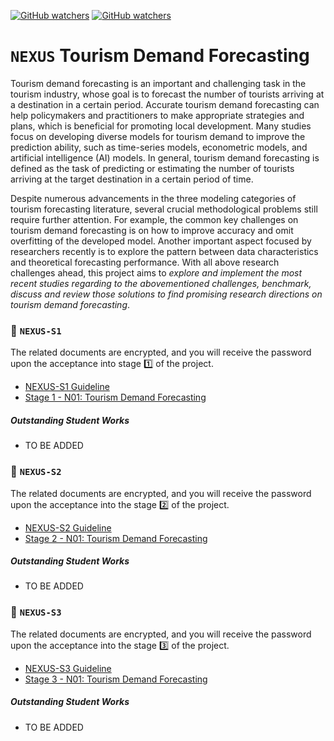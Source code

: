 [![GitHub watchers](https://img.shields.io/badge/tulip--lab-Open--Projects-brightgreen)](../README.md)
[![GitHub watchers](https://img.shields.io/badge/Module-NEXUS-orange)](README.md)

# `NEXUS` Tourism Demand Forecasting 

Tourism demand forecasting is an important and challenging task in the tourism industry, whose goal is to forecast the number of tourists arriving at a destination in a certain period. Accurate tourism demand forecasting can help policymakers and practitioners to make appropriate strategies and plans, which is beneficial for promoting local development. Many studies focus on developing diverse models for tourism demand to improve the prediction ability, such as time-series models, econometric models, and artificial intelligence (AI) models. In general, tourism demand forecasting is defined as the task of predicting or estimating the number of tourists arriving at the target destination in a certain period of time.

Despite numerous advancements in the three modeling categories of tourism forecasting literature, several crucial methodological problems still require further attention. For example, the common key challenges on tourism demand forecasting is on how to improve accuracy and omit overfitting of the developed model. Another important aspect focused by researchers recently is to explore the pattern between data characteristics and theoretical forecasting performance. With all above research challenges ahead, this project aims to *explore and implement the most recent studies regarding to the abovementioned challenges, benchmark, discuss and review those solutions to find promising research directions on tourism demand forecasting*.


### :notebook_with_decorative_cover: `NEXUS-S1`

The related documents are encrypted, and you will receive the password upon the acceptance into stage :one: of the project. 

- [NEXUS-S1 Guideline](https://github.com/tulip-lab/handouts/blob/main/nexus/Nexus-S1.pdf) 
- [Stage 1 - N01: Tourism Demand Forecasting](https://github.com/tulip-lab/handouts/blob/main/nexus/N01-S1.pdf) 

##### Outstanding Student Works

- TO BE ADDED

### :notebook_with_decorative_cover: `NEXUS-S2`

The related documents are encrypted, and you will receive the password upon the acceptance into the stage :two: of the project. 

- [NEXUS-S2 Guideline](https://github.com/tulip-lab/handouts/blob/main/nexus/Nexus-S2.pdf) 
- [Stage 2 - N01: Tourism Demand Forecasting](https://github.com/tulip-lab/handouts/blob/main/nexus/N01-S2.pdf) 

##### Outstanding Student Works

- TO BE ADDED


### :notebook_with_decorative_cover: `NEXUS-S3`


The related documents are encrypted, and you will receive the password upon the acceptance into the stage :three: of the project. 

- [NEXUS-S3 Guideline](https://github.com/tulip-lab/handouts/blob/main/nexus/Nexus-S3.pdf) 
- [Stage 3 - N01: Tourism Demand Forecasting](https://github.com/tulip-lab/handouts/blob/main/nexus/N01-S3.pdf) 

##### Outstanding Student Works

- TO BE ADDED
